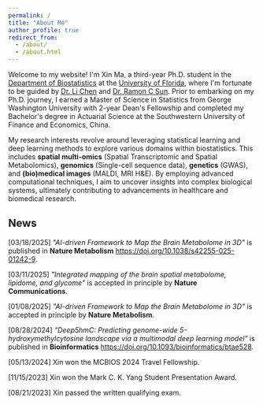```yaml
---
permalink: /
title: "About Me"
author_profile: true
redirect_from: 
  - /about/
  - /about.html
---
```


Welcome to my website! I'm Xin Ma, a third-year Ph.D. student in the [Department of Biostatistics](https://biostat.ufl.edu) at the [University of Florida](https://www.ufl.edu), where I'm fortunate to be guided by [Dr. Li Chen](https://biostat.ufl.edu/profile/chen-li-1/) and [Dr. Ramon C Sun](https://biochem.med.ufl.edu/profile/sun-ramon/). Prior to embarking on my Ph.D. journey, I earned a Master of Science in Statistics from George Washington University with 2-year Dean's Fellowship and completed my Bachelor's degree in Actuarial Science at the Southwestern University of Finance and Economics, China.

My research interests revolve around leveraging statistical learning and deep learning methods to explore various domains within biostatistics. This includes **spatial multi-omics** (Spatial Transcriptomic and Spatial Metabolomics), **genomics** (Single-cell sequence data), **genetics** (GWAS), and **(bio)medical images** (MALDI, MRI H&E). By employing advanced computational techniques, I aim to uncover insights into complex biological systems, ultimately contributing to advancements in healthcare and biomedical research.

News
------
[03/18/2025] _"AI-driven Framework to Map the Brain Metabolome in 3D"_ is published in **Nature Metabolism** https://doi.org/10.1038/s42255-025-01242-9.

[03/11/2025] _"Integrated mapping of the brain spatial metabolome, lipidome, and glycome"_ is accepted in principle by **Nature Communications**.

[01/08/2025] _"AI-driven Framework to Map the Brain Metabolome in 3D"_ is accepted in principle by **Nature Metabolism**.

[08/28/2024] _"Deep5hmC: Predicting genome-wide 5-hydroxymethylcytosine landscape via a multimodal deep learning model"_ is published in **Bioinformatics** https://doi.org/10.1093/bioinformatics/btae528.

[05/13/2024] Xin won the MCBIOS 2024 Travel Fellowship.

[11/15/2023] Xin won the Mark C. K. Yang Student Presentation Award.

[08/21/2023] Xin passed the written qualifying exam.
